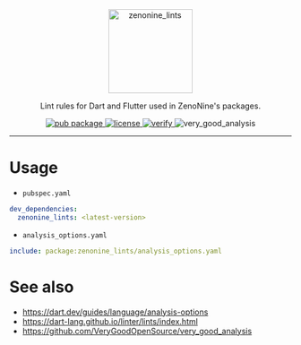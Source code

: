 <div align="center">
  <a href="https://pub.dev/packages/zenonine_lints">
    <img src="https://raw.githubusercontent.com/zenonine/flutter_lints/master/assets/logo.png" alt="zenonine_lints" height="150" />
  </a>

  <p>
    Lint rules for Dart and Flutter used in ZenoNine's packages.
  </p>

  <div>
    <a href="https://pub.dev/packages/zenonine_lints">
      <img src="https://img.shields.io/pub/v/zenonine_lints.svg" alt="pub package">
    </a>
    <a href="https://opensource.org/licenses/BSD-3-Clause">
      <img src="https://img.shields.io/badge/License-BSD_3--Clause-blue.svg" alt="license">
    </a>
    <a href="https://github.com/zenonine/flutter_lints/actions/workflows/verify.yml">
      <img src="https://github.com/zenonine/flutter_lints/actions/workflows/verify.yml/badge.svg?branch=master" alt="verify">
    </a>
    <img src="https://img.shields.io/badge/style-very_good_analysis-B22C89.svg" alt="very_good_analysis">
  </div>
</div>

---

# Usage

* `pubspec.yaml`

```yaml
dev_dependencies:
  zenonine_lints: <latest-version>
```

* `analysis_options.yaml`

```yaml
include: package:zenonine_lints/analysis_options.yaml
```

# See also

* https://dart.dev/guides/language/analysis-options
* https://dart-lang.github.io/linter/lints/index.html
* https://github.com/VeryGoodOpenSource/very_good_analysis